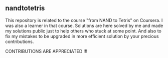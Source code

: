 ## nandtotetris
This repository is related to the course "from NAND to Tetris" on Coursera. I was also a
learner in that course. Solutions are here solved by me and made my solutions public just
to help others who stuck at some point. And also to fix my mistakes to be upgraded in more
efficient solution by your precious contributions.

CONTRIBUTIONS ARE APPRECIATED !!!
